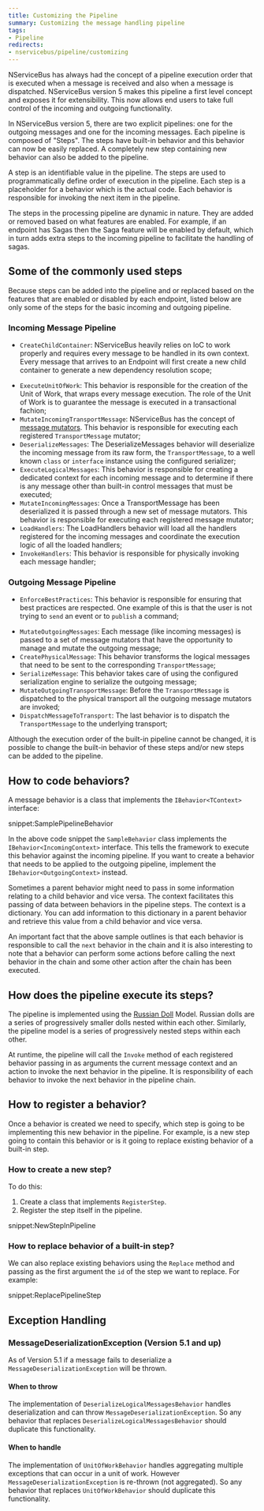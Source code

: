 ```yaml
---
title: Customizing the Pipeline
summary: Customizing the message handling pipeline 
tags:
- Pipeline
redirects:
- nservicebus/pipeline/customizing
---
```


NServiceBus has always had the concept of a pipeline execution order that is executed when a message is received and also when a message is dispatched. NServiceBus version 5 makes this pipeline a first level concept and exposes it for extensibility. This now allows end users to take full control of the incoming and outgoing functionality.

In NServiceBus version 5, there are two explicit pipelines: one for the outgoing messages and one for the incoming messages. Each pipeline is composed of "Steps". The steps have built-in behavior and this behavior can now be easily replaced. A completely new step containing new behavior can also be added to the pipeline. 

A step is an identifiable value in the pipeline. The steps are used to programmatically define order of execution in the pipeline. Each step is a placeholder for a behavior which is the actual code.  Each behavior is responsible for invoking the next item in the pipeline.

The steps in the processing pipeline are dynamic in nature. They are added or removed based on what features are enabled. For example, if an endpoint has Sagas then the Saga feature will be enabled by default, which in turn adds extra steps to the incoming pipeline to facilitate the handling of sagas. 


## Some of the commonly used steps

Because steps can be added into the pipeline and or replaced based on the features that are enabled or disabled by each endpoint, listed below are only some of the steps for the basic incoming and outgoing pipeline.


### Incoming Message Pipeline

- `CreateChildContainer`: NServiceBus heavily relies on IoC to work properly and requires every message to be handled in its own context. Every message that arrives to an Endpoint will first create a new child container to generate a new dependency resolution scope; 
* `ExecuteUnitOfWork`: This behavior is responsible for the creation of the Unit of Work, that wraps every message execution. The role of the Unit of Work is to guarantee the message is executed in a transactional fachion;
* `MutateIncomingTransportMessage`: NServiceBus has the concept of [message mutators](/nservicebus/pipeline/message-mutators.md). This behavior is responsible for executing each registered `TransportMessage` mutator;
* `DeserializeMessages`: The DeserializeMessages behavior will deserialize the incoming message from its raw form, the `TransportMessage`, to a well known `class` or `interface` instance using the configured serializer;
* `ExecuteLogicalMessages`: This behavior is responsible for creating a dedicated context for each incoming message and to determine if there is any message other than built-in control messages that must be executed;
* `MutateIncomingMessages`: Once a TransportMessage has been deserialized it is passed through a new set of message mutators. This behavior is responsible for executing each registered message mutator;
* `LoadHandlers`: The LoadHandlers behavior will load all the handlers registered for the incoming messages and coordinate the execution logic of all the loaded handlers;
* `InvokeHandlers`: This behavior is responsible for physically invoking each message handler;


### Outgoing Message Pipeline

- `EnforceBestPractices`: This behavior is responsible for ensuring that best practices are respected. One example of this is that the user is not trying to `send` an event or to `publish` a command;
* `MutateOutgoingMessages`: Each message (like incoming messages) is passed to a set of message mutators that have the opportunity to manage and mutate the outgoing message;
* `CreatePhysicalMessage`: This behavior transforms the logical messages that need to be sent to the corresponding `TransportMessage`;
* `SerializeMessage`: This behavior takes care of using the configured serialization engine to serialize the outgoing message;
* `MutateOutgoingTransportMessage`: Before the `TransportMessage` is dispatched to the physical transport all the outgoing message mutators are invoked;
* `DispatchMessageToTransport`: The last behavior is to dispatch the `TransportMessage` to the underlying transport;

Although the execution order of the built-in pipeline cannot be changed, it is possible to change the built-in behavior of these steps and/or new steps can be added to the pipeline. 


## How to code behaviors?

A message behavior is a class that implements the `IBehavior<TContext>` interface:

snippet:SamplePipelineBehavior

In the above code snippet the `SampleBehavior` class implements the `IBehavior<IncomingContext>` interface. This tells the framework to execute this behavior against the incoming pipeline. If you want to create a behavior that needs to be applied to the outgoing pipeline, implement the `IBehavior<OutgoingContext>` instead. 

Sometimes a parent behavior might need to pass in some information relating to a child behavior and vice versa. The context facilitates this passing of data between behaviors in the pipeline steps. The context is a dictionary. You can add information to this dictionary in a parent behavior and retrieve this value from a child behavior and vice versa. 

An important fact that the above sample outlines is that each behavior is responsible to call the `next` behavior in the chain and it is also interesting to note that a behavior can perform some actions before calling the next behavior in the chain and some other action after the chain has been executed.


## How does the pipeline execute its steps?

The pipeline is implemented using the [Russian Doll](https://en.wikipedia.org/wiki/Matryoshka_doll) Model. Russian dolls are a series of progressively smaller dolls nested within each other. Similarly, the pipeline model is a series of progressively nested steps within each other. 

At runtime, the pipeline will call the `Invoke` method of each registered behavior passing in as arguments the current message context and an action to invoke the next behavior in the pipeline. It is responsibility of each behavior to invoke the next behavior in the pipeline chain.


## How to register a behavior?

Once a behavior is created we need to specify, which step is going to be implementing this new behavior in the pipeline. For example, is a new step going to contain this behavior or is it going to replace existing behavior of a built-in step.


### How to create a new step?

To do this:

1. Create a class that implements `RegisterStep`.
2. Register the step itself in the pipeline.

snippet:NewStepInPipeline


### How to replace behavior of a built-in step?

We can also replace existing behaviors using the `Replace` method and passing as the first argument the `id` of the step we want to replace. For example:

snippet:ReplacePipelineStep


## Exception Handling


### MessageDeserializationException (Version 5.1 and up)

As of Version 5.1 if a message fails to deserialize a `MessageDeserializationException` will be thrown. 


#### When to throw

The implementation of `DeserializeLogicalMessagesBehavior` handles deserialization and can throw `MessageDeserializationException`. So any behavior that replaces  `DeserializeLogicalMessagesBehavior` should duplicate this functionality.


#### When to handle

The implementation of `UnitOfWorkBehavior` handles aggregating multiple exceptions that can occur in a unit of work. However `MessageDeserializationException` is re-thrown (not aggregated). So any behavior that replaces  `UnitOfWorkBehavior` should duplicate this functionality.   

